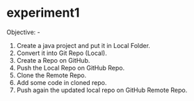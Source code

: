 # experiment1
Objective: -
1. Create a java project and put it in Local Folder.
2. Convert it into Git Repo (Local).
3. Create a Repo on GitHub.
4. Push the Local Repo on GitHub Repo.
5. Clone the Remote Repo.
6. Add some code in cloned repo.
7. Push again the updated local repo on GitHub Remote Repo.
